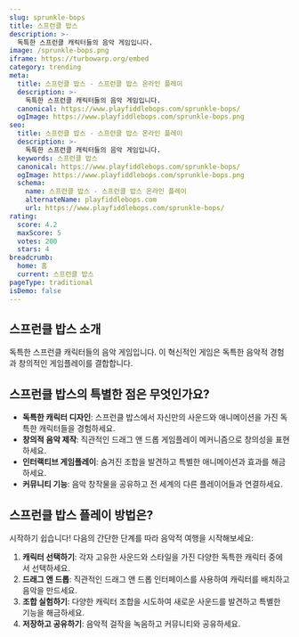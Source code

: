 ```yaml
---
slug: sprunkle-bops
title: 스프런클 밥스
description: >-
  독특한 스프런클 캐릭터들의 음악 게임입니다.
image: /sprunkle-bops.png
iframe: https://turbowarp.org/embed
category: trending
meta:
  title: 스프런클 밥스 - 스프런클 밥스 온라인 플레이
  description: >-
    독특한 스프런클 캐릭터들의 음악 게임입니다.
  canonical: https://www.playfiddlebops.com/sprunkle-bops/
  ogImage: https://www.playfiddlebops.com/sprunkle-bops.png
seo:
  title: 스프런클 밥스 - 스프런클 밥스 온라인 플레이
  description: >-
    독특한 스프런클 캐릭터들의 음악 게임입니다.
  keywords: 스프런클 밥스
  canonical: https://www.playfiddlebops.com/sprunkle-bops/
  ogImage: https://www.playfiddlebops.com/sprunkle-bops.png
  schema:
    name: 스프런클 밥스 - 스프런클 밥스 온라인 플레이
    alternateName: playfiddlebops.com
    url: https://www.playfiddlebops.com/sprunkle-bops/
rating:
  score: 4.2
  maxScore: 5
  votes: 200
  stars: 4
breadcrumb:
  home: 홈
  current: 스프런클 밥스
pageType: traditional
isDemo: false
---
```


## 스프런클 밥스 소개

독특한 스프런클 캐릭터들의 음악 게임입니다. 이 혁신적인 게임은 독특한 음악적 경험과 창의적인 게임플레이를 결합합니다.

## 스프런클 밥스의 특별한 점은 무엇인가요?

- **독특한 캐릭터 디자인**: 스프런클 밥스에서 자신만의 사운드와 애니메이션을 가진 독특한 캐릭터들을 경험하세요.
- **창의적 음악 제작**: 직관적인 드래그 앤 드롭 게임플레이 메커니즘으로 창의성을 표현하세요.
- **인터랙티브 게임플레이**: 숨겨진 조합을 발견하고 특별한 애니메이션과 효과를 해금하세요.
- **커뮤니티 기능**: 음악 창작물을 공유하고 전 세계의 다른 플레이어들과 연결하세요.

## 스프런클 밥스 플레이 방법은?

시작하기 쉽습니다\! 다음의 간단한 단계를 따라 음악적 여행을 시작해보세요:

1. **캐릭터 선택하기**: 각자 고유한 사운드와 스타일을 가진 다양한 독특한 캐릭터 중에서 선택하세요.
1. **드래그 앤 드롭**: 직관적인 드래그 앤 드롭 인터페이스를 사용하여 캐릭터를 배치하고 음악을 만드세요.
1. **조합 실험하기**: 다양한 캐릭터 조합을 시도하여 새로운 사운드를 발견하고 특별한 기능을 해금하세요.
1. **저장하고 공유하기**: 음악적 걸작을 녹음하고 커뮤니티와 공유하세요.
